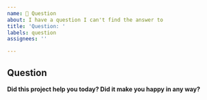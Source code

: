 ```yaml
---
name: 🙋 Question
about: I have a question I can't find the answer to
title: 'Question: '
labels: question
assignees: ''

---
```


## Question

<!-- Replace this with your question -->

**Did this project help you today? Did it make you happy in any way?**

<!-- Optional: Sometimes we get tired of reading bug reports and working on complex features, so if you have anything positive to share about how this library might have helped you we'd love to hear it! -->
